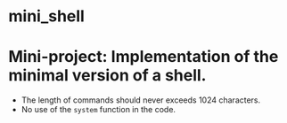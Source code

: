# mini_shell

# Mini-project: Implementation of the minimal version of a shell.
- The length of commands should never exceeds 1024 characters.
- No use of the ```system``` function in the code.
